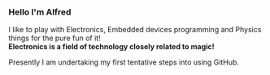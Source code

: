### Hello I'm Alfred

I like to play with Electronics, Embedded devices programming and Physics things for the pure fun of it!<br />
**Electronics is a field of technology closely related to magic!**<br />

Presently I am undertaking my first tentative steps into using GitHub.<br />

